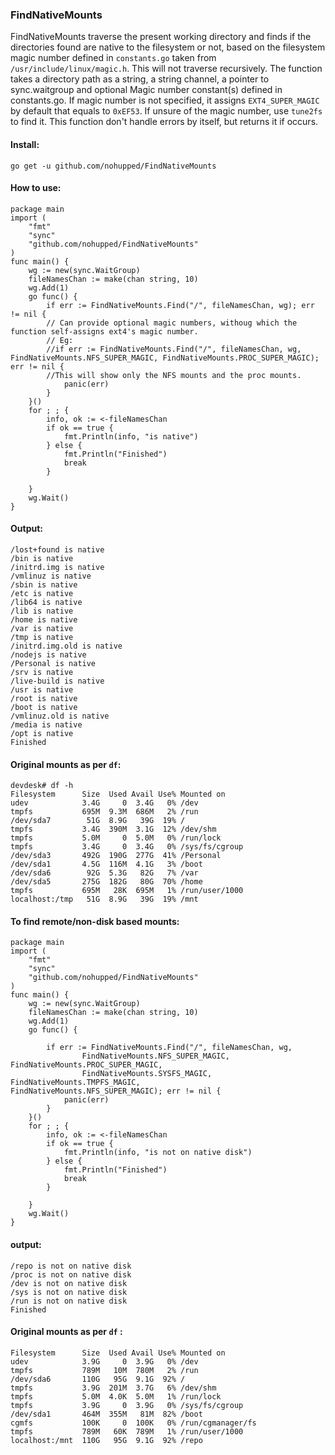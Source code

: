 ### FindNativeMounts

FindNativeMounts traverse the present working directory and finds if the directories
found are native to the filesystem or not, based on the filesystem magic number defined in `constants.go` taken
from `/usr/include/linux/magic.h`. This will not traverse recursively.
The function takes a directory path as a string, a string channel, a pointer to
sync.waitgroup and optional Magic number constant(s) defined in constants.go.
If magic number is not specified, it assigns `EXT4_SUPER_MAGIC` by default that equals to `0xEF53`.
If unsure of the magic number, use `tune2fs` to find it. This function don't handle
errors by itself, but returns it if occurs.

#### Install:

```
go get -u github.com/nohupped/FindNativeMounts
```

#### How to use:

```
package main
import (
	"fmt"
	"sync"
	"github.com/nohupped/FindNativeMounts"
)
func main() {
	wg := new(sync.WaitGroup)
	fileNamesChan := make(chan string, 10)
	wg.Add(1)
	go func() {
		if err := FindNativeMounts.Find("/", fileNamesChan, wg); err != nil { 
		// Can provide optional magic numbers, withoug which the function self-assigns ext4's magic number. 
		// Eg:
		//if err := FindNativeMounts.Find("/", fileNamesChan, wg, FindNativeMounts.NFS_SUPER_MAGIC, FindNativeMounts.PROC_SUPER_MAGIC); err != nil { 
		//This will show only the NFS mounts and the proc mounts.
			panic(err)
		}
	}()
	for ; ; {
		info, ok := <-fileNamesChan
		if ok == true {
			fmt.Println(info, "is native")
		} else {
			fmt.Println("Finished")
			break
		}

	}
	wg.Wait()
}
```

#### Output:

```
/lost+found is native
/bin is native
/initrd.img is native
/vmlinuz is native
/sbin is native
/etc is native
/lib64 is native
/lib is native
/home is native
/var is native
/tmp is native
/initrd.img.old is native
/nodejs is native
/Personal is native
/srv is native
/live-build is native
/usr is native
/root is native
/boot is native
/vmlinuz.old is native
/media is native
/opt is native
Finished
```

#### Original mounts as per `df`:

```
devdesk# df -h
Filesystem      Size  Used Avail Use% Mounted on
udev            3.4G     0  3.4G   0% /dev
tmpfs           695M  9.3M  686M   2% /run
/dev/sda7        51G  8.9G   39G  19% /
tmpfs           3.4G  390M  3.1G  12% /dev/shm
tmpfs           5.0M     0  5.0M   0% /run/lock
tmpfs           3.4G     0  3.4G   0% /sys/fs/cgroup
/dev/sda3       492G  190G  277G  41% /Personal
/dev/sda1       4.5G  116M  4.1G   3% /boot
/dev/sda6        92G  5.3G   82G   7% /var
/dev/sda5       275G  182G   80G  70% /home
tmpfs           695M   28K  695M   1% /run/user/1000
localhost:/tmp   51G  8.9G   39G  19% /mnt
```

#### To find remote/non-disk based mounts:

```
package main
import (
	"fmt"
	"sync"
	"github.com/nohupped/FindNativeMounts"
)
func main() {
	wg := new(sync.WaitGroup)
	fileNamesChan := make(chan string, 10)
	wg.Add(1)
	go func() {

		if err := FindNativeMounts.Find("/", fileNamesChan, wg,
				FindNativeMounts.NFS_SUPER_MAGIC, FindNativeMounts.PROC_SUPER_MAGIC,
				FindNativeMounts.SYSFS_MAGIC, FindNativeMounts.TMPFS_MAGIC, 								FindNativeMounts.NFS_SUPER_MAGIC); err != nil {
			panic(err)
		}
	}()
	for ; ; {
		info, ok := <-fileNamesChan
		if ok == true {
			fmt.Println(info, "is not on native disk")
		} else {
			fmt.Println("Finished")
			break
		}

	}
	wg.Wait()
}
```
#### output:

```
/repo is not on native disk
/proc is not on native disk
/dev is not on native disk
/sys is not on native disk
/run is not on native disk
Finished
```

#### Original mounts as per `df` :

```
Filesystem      Size  Used Avail Use% Mounted on
udev            3.9G     0  3.9G   0% /dev
tmpfs           789M   10M  780M   2% /run
/dev/sda6       110G   95G  9.1G  92% /
tmpfs           3.9G  201M  3.7G   6% /dev/shm
tmpfs           5.0M  4.0K  5.0M   1% /run/lock
tmpfs           3.9G     0  3.9G   0% /sys/fs/cgroup
/dev/sda1       464M  355M   81M  82% /boot
cgmfs           100K     0  100K   0% /run/cgmanager/fs
tmpfs           789M   60K  789M   1% /run/user/1000
localhost:/mnt  110G   95G  9.1G  92% /repo

```

